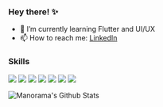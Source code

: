 ### Hey there! ✨

- 🌱 I’m currently learning Flutter and UI/UX
- 📫 How to reach me: [LinkedIn](https://www.linkedin.com/in/manorama09/)

### Skills
<img src="https://img.shields.io/badge/java%20-%23ED8B00.svg?&style=for-the-badge&logo=java&logoColor=white">
<img src="https://img.shields.io/badge/Flutter%20-%2302569B.svg?&style=for-the-badge&logo=Flutter&logoColor=white" > 
<img src="https://img.shields.io/badge/dart%20-%230175C2.svg?&style=for-the-badge&logo=dart&logoColor=white">
<img src="https://img.shields.io/badge/html5%20-%23E34F26.svg?&style=for-the-badge&logo=html5&logoColor=white" >
<img src="https://img.shields.io/badge/css-%23239120.svg?&style=for-the-badge&logo=css3&logoColor=white">
<img src="https://img.shields.io/badge/javascript-%23F7DF1E.svg?&style=for-the-badge&logo=javascript&logoColor=black">
<img src="https://img.shields.io/badge/php%20-%23777BB4.svg?&style=for-the-badge&logo=php&logoColor=white"> 
<br>

![Manorama's Github Stats](https://github-readme-stats.vercel.app/api?username=Manorama09&count_private=true&show_icons=true&theme=radical)

<br>
